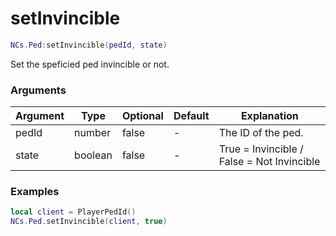 # setInvincible

```lua
NCs.Ped:setInvincible(pedId, state)
```
Set the speficied ped invincible or not.

### Arguments
| Argument | Type    | Optional   | Default | Explanation                                |
|----------|---------|------------|---------|--------------------------------------------|
| pedId    | number  | false      | -       | The ID of the ped.                         |
| state    | boolean | false      | -       | True = Invincible / False = Not Invincible |

### Examples
```lua
local client = PlayerPedId()
NCs.Ped.setInvincible(client, true)
```